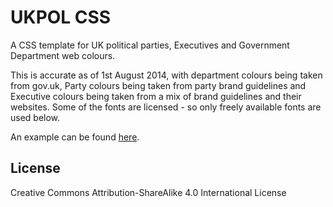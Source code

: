 # UKPOL CSS

A CSS template for UK political parties, Executives and Government Department web colours.

This is accurate as of 1st August 2014, with department colours being taken from gov.uk, Party colours being taken from party brand guidelines and Executive colours being taken from a mix of brand guidelines and their websites. Some of the fonts are licensed - so only freely available fonts are used below. 


An example can be found [here](http://www.richardallen.co.uk/ukpol/).

## License

Creative Commons Attribution-ShareAlike 4.0 International License
